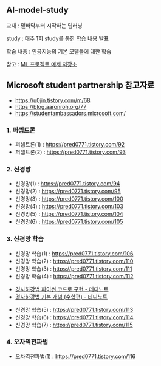 ## AI-model-study
교재 : 밑바닥부터 시작하는 딥러닝

study : 매주 1회 study를 통한 학습 내용 발표

학습 내용 : 인공지능의 기본 모델들에 대한 학습

참고 : [ML 프로젝트 예제 저장소](https://github.com/ml-tooling/best-of-ml-python)

## Microsoft student partnership 참고자료
- https://u0jin.tistory.com/m/68
- https://blog.aaronroh.org/77
- https://studentambassadors.microsoft.com/
### 1. 퍼셉트론 
- 퍼셉트론(1) : https://pred0771.tistory.com/92    
- 퍼셉트론(2) : https://pred0771.tistory.com/93

### 2. 신경망 
- 신경망(1) : https://pred0771.tistory.com/94 
- 신경망(2) : https://pred0771.tistory.com/95
- 신경망(3) : https://pred0771.tistory.com/100
- 신경망(4) : https://pred0771.tistory.com/103
- 신경망(5) : https://pred0771.tistory.com/104
- 신경망(6) : https://pred0771.tistory.com/105

### 3. 신경망 학습
- 신경망 학습(1) : https://pred0771.tistory.com/106
- 신경망 학습(2) : https://pred0771.tistory.com/110
- 신경망 학습(3) : https://pred0771.tistory.com/111
- 신경망 학습(4) : https://pred0771.tistory.com/112
* [경사하강법 파이썬 코드로 구현 - 테디노트](https://www.youtube.com/watch?v=KgH3ZWmMxLE)
* [경사하강법 기본 개념 (수학편) - 테디노트](https://www.youtube.com/watch?v=GEdLNvPIbiM)
- 신경망 학습(5) : https://pred0771.tistory.com/113
- 신경망 학습(6) : https://pred0771.tistory.com/114
- 신경망 학습(7) : https://pred0771.tistory.com/115

### 4. 오차역전파법
- 오차역전파법(1) : https://pred0771.tistory.com/116

